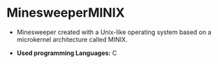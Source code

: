 # MinesweeperMINIX

- Minesweeper created with a Unix-like operating system based on a microkernel architecture called MINIX.

- **Used programming Languages:** C 
